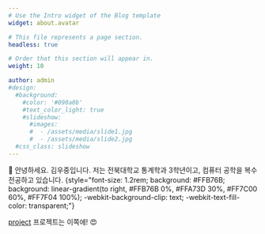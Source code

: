 ```yaml
---
# Use the Intro widget of the Blog template
widget: about.avatar

# This file represents a page section.
headless: true

# Order that this section will appear in.
weight: 10

author: admin
#design:
  #background:
    #color: '#090a0b'
    #text_color_light: true
    #slideshow:
      #images:
      #  - /assets/media/slide1.jpg
      #  - /assets/media/slide2.jpg
  #css_class: slideshow
---
```





👋 안녕하세요. 김우중입니다. 저는 전북대학교 통계학과 3학년이고, 컴퓨터 공학을 복수 전공하고 있습니다.
{style="font-size: 1.2rem; background: #FFB76B; background: linear-gradient(to right, #FFB76B 0%, #FFA73D 30%, #FF7C00 60%, #FF7F04 100%); -webkit-background-clip: text; -webkit-text-fill-color: transparent;"}

[project](https://woojung1234.github.io/ko/project/) 프로젝트는 이쪽에! 😍

